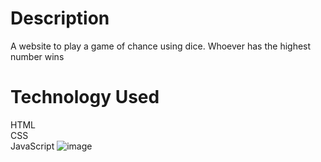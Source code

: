 # Description
A website to play a game of chance using dice. Whoever has the highest number wins
# Technology Used
HTML\
CSS\
JavaScript
![image](https://github.com/V-VIVEK-S/Dice-Game/assets/110480503/f8057020-1066-4bdb-8c01-6ba98d01bd50)
